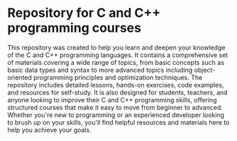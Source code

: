 # Repository for C and C++ programming courses
This repository was created to help you learn and deepen your knowledge of the C and C++ programming languages. It contains a comprehensive set of materials covering a wide range of topics, from basic concepts such as basic data types and syntax to more advanced topics including object-oriented programming principles and optimization techniques. The repository includes detailed lessons, hands-on exercises, code examples, and resources for self-study. It is also designed for students, teachers, and anyone looking to improve their C and C++ programming skills, offering structured courses that make it easy to move from beginner to advanced. Whether you're new to programming or an experienced developer looking to brush up on your skills, you'll find helpful resources and materials here to help you achieve your goals.

